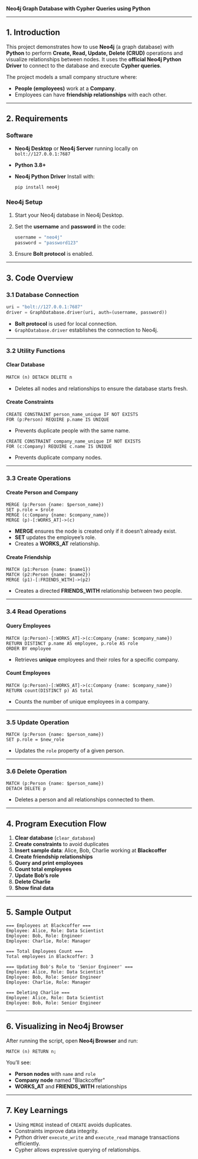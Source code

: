 **Neo4j Graph Database with Cypher Queries using Python**

---

## **1. Introduction**

This project demonstrates how to use **Neo4j** (a graph database) with **Python** to perform **Create, Read, Update, Delete (CRUD)** operations and visualize relationships between nodes.
It uses the **official Neo4j Python Driver** to connect to the database and execute **Cypher queries**.

The project models a small company structure where:

* **People (employees)** work at a **Company**.
* Employees can have **friendship relationships** with each other.

---

## **2. Requirements**

### **Software**

* **Neo4j Desktop** or **Neo4j Server** running locally on `bolt://127.0.0.1:7687`
* **Python 3.8+**
* **Neo4j Python Driver**
  Install with:

  ```bash
  pip install neo4j
  ```

### **Neo4j Setup**

1. Start your Neo4j database in Neo4j Desktop.
2. Set the **username** and **password** in the code:

   ```python
   username = "neo4j"
   password = "password123"
   ```
3. Ensure **Bolt protocol** is enabled.

---

## **3. Code Overview**

### **3.1 Database Connection**

```python
uri = "bolt://127.0.0.1:7687"
driver = GraphDatabase.driver(uri, auth=(username, password))
```

* **Bolt protocol** is used for local connection.
* `GraphDatabase.driver` establishes the connection to Neo4j.

---

### **3.2 Utility Functions**

#### **Clear Database**

```python
MATCH (n) DETACH DELETE n
```

* Deletes all nodes and relationships to ensure the database starts fresh.

#### **Create Constraints**

```cypher
CREATE CONSTRAINT person_name_unique IF NOT EXISTS
FOR (p:Person) REQUIRE p.name IS UNIQUE
```

* Prevents duplicate people with the same name.

```cypher
CREATE CONSTRAINT company_name_unique IF NOT EXISTS
FOR (c:Company) REQUIRE c.name IS UNIQUE
```

* Prevents duplicate company nodes.

---

### **3.3 Create Operations**

#### **Create Person and Company**

```cypher
MERGE (p:Person {name: $person_name})
SET p.role = $role
MERGE (c:Company {name: $company_name})
MERGE (p)-[:WORKS_AT]->(c)
```

* **MERGE** ensures the node is created only if it doesn’t already exist.
* **SET** updates the employee’s role.
* Creates a **WORKS\_AT** relationship.

#### **Create Friendship**

```cypher
MATCH (p1:Person {name: $name1})
MATCH (p2:Person {name: $name2})
MERGE (p1)-[:FRIENDS_WITH]->(p2)
```

* Creates a directed **FRIENDS\_WITH** relationship between two people.

---

### **3.4 Read Operations**

#### **Query Employees**

```cypher
MATCH (p:Person)-[:WORKS_AT]->(c:Company {name: $company_name})
RETURN DISTINCT p.name AS employee, p.role AS role
ORDER BY employee
```

* Retrieves **unique** employees and their roles for a specific company.

#### **Count Employees**

```cypher
MATCH (p:Person)-[:WORKS_AT]->(c:Company {name: $company_name})
RETURN count(DISTINCT p) AS total
```

* Counts the number of unique employees in a company.

---

### **3.5 Update Operation**

```cypher
MATCH (p:Person {name: $person_name})
SET p.role = $new_role
```

* Updates the `role` property of a given person.

---

### **3.6 Delete Operation**

```cypher
MATCH (p:Person {name: $person_name})
DETACH DELETE p
```

* Deletes a person and all relationships connected to them.

---

## **4. Program Execution Flow**

1. **Clear database** (`clear_database`)
2. **Create constraints** to avoid duplicates
3. **Insert sample data**: Alice, Bob, Charlie working at **Blackcoffer**
4. **Create friendship relationships**
5. **Query and print employees**
6. **Count total employees**
7. **Update Bob’s role**
8. **Delete Charlie**
9. **Show final data**

---

## **5. Sample Output**

```
=== Employees at Blackcoffer ===
Employee: Alice, Role: Data Scientist
Employee: Bob, Role: Engineer
Employee: Charlie, Role: Manager

=== Total Employees Count ===
Total employees in Blackcoffer: 3

=== Updating Bob's Role to 'Senior Engineer' ===
Employee: Alice, Role: Data Scientist
Employee: Bob, Role: Senior Engineer
Employee: Charlie, Role: Manager

=== Deleting Charlie ===
Employee: Alice, Role: Data Scientist
Employee: Bob, Role: Senior Engineer
```

---

## **6. Visualizing in Neo4j Browser**

After running the script, open **Neo4j Browser** and run:

```cypher
MATCH (n) RETURN n;
```

You’ll see:

* **Person nodes** with `name` and `role`
* **Company node** named "Blackcoffer"
* **WORKS\_AT** and **FRIENDS\_WITH** relationships

---

## **7. Key Learnings**

* Using `MERGE` instead of `CREATE` avoids duplicates.
* Constraints improve data integrity.
* Python driver `execute_write` and `execute_read` manage transactions efficiently.
* Cypher allows expressive querying of relationships.


